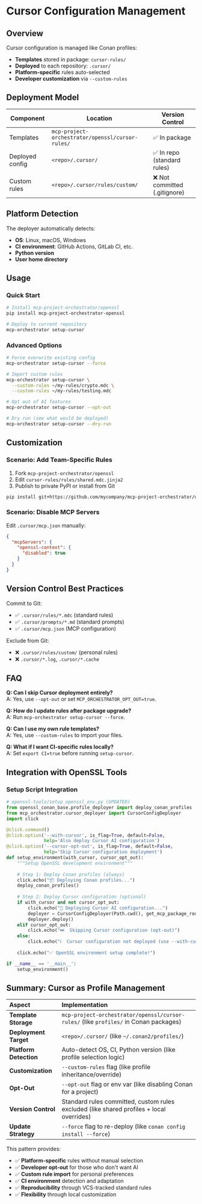 # Cursor Configuration Management

## Overview

Cursor configuration is managed like Conan profiles:
- **Templates** stored in package: `cursor-rules/`
- **Deployed** to each repository: `.cursor/`
- **Platform-specific** rules auto-selected
- **Developer customization** via `--custom-rules`

## Deployment Model

| Component | Location | Version Control |
|-----------|----------|-----------------|
| Templates | `mcp-project-orchestrator/openssl/cursor-rules/` | ✅ In package |
| Deployed config | `<repo>/.cursor/` | ✅ In repo (standard rules) |
| Custom rules | `<repo>/.cursor/rules/custom/` | ❌ Not committed (.gitignore) |

## Platform Detection

The deployer automatically detects:
- **OS**: Linux, macOS, Windows
- **CI environment**: GitHub Actions, GitLab CI, etc.
- **Python version**
- **User home directory**

## Usage

### Quick Start

```bash
# Install mcp-project-orchestrator/openssl
pip install mcp-project-orchestrator-openssl

# Deploy to current repository
mcp-orchestrator setup-cursor
```

### Advanced Options

```bash
# Force overwrite existing config
mcp-orchestrator setup-cursor --force

# Import custom rules
mcp-orchestrator setup-cursor \
  --custom-rules ~/my-rules/crypto.mdc \
  --custom-rules ~/my-rules/testing.mdc

# Opt out of AI features
mcp-orchestrator setup-cursor --opt-out

# Dry run (see what would be deployed)
mcp-orchestrator setup-cursor --dry-run
```

## Customization

### Scenario: Add Team-Specific Rules

1. Fork `mcp-project-orchestrator/openssl`
2. Edit `cursor-rules/rules/shared.mdc.jinja2`
3. Publish to private PyPI or install from Git

```bash
pip install git+https://github.com/mycompany/mcp-project-orchestrator/openssl.git@custom-rules
```

### Scenario: Disable MCP Servers

Edit `.cursor/mcp.json` manually:

```json
{
  "mcpServers": {
    "openssl-context": {
      "disabled": true
    }
  }
}
```

## Version Control Best Practices

Commit to Git:
- ✅ `.cursor/rules/*.mdc` (standard rules)
- ✅ `.cursor/prompts/*.md` (standard prompts)
- ✅ `.cursor/mcp.json` (MCP configuration)

Exclude from Git:
- ❌ `.cursor/rules/custom/` (personal rules)
- ❌ `.cursor/*.log`, `.cursor/*.cache`

## FAQ

**Q: Can I skip Cursor deployment entirely?**  
A: Yes, use `--opt-out` or set `MCP_ORCHESTRATOR_OPT_OUT=true`.

**Q: How do I update rules after package upgrade?**  
A: Run `mcp-orchestrator setup-cursor --force`.

**Q: Can I use my own rule templates?**  
A: Yes, use `--custom-rules` to import your files.

**Q: What if I want CI-specific rules locally?**  
A: Set `export CI=true` before running `setup-cursor`.

## Integration with OpenSSL Tools

### Setup Script Integration

```python
# openssl-tools/setup_openssl_env.py (UPDATED)
from openssl_conan_base.profile_deployer import deploy_conan_profiles
from mcp_orchestrator.cursor_deployer import CursorConfigDeployer
import click

@click.command()
@click.option('--with-cursor', is_flag=True, default=False,
              help='Also deploy Cursor AI configuration')
@click.option('--cursor-opt-out', is_flag=True, default=False,
              help='Skip Cursor configuration deployment')
def setup_environment(with_cursor, cursor_opt_out):
    """Setup OpenSSL development environment"""
    
    # Step 1: Deploy Conan profiles (always)
    click.echo("📦 Deploying Conan profiles...")
    deploy_conan_profiles()
    
    # Step 2: Deploy Cursor configuration (optional)
    if with_cursor and not cursor_opt_out:
        click.echo("🤖 Deploying Cursor AI configuration...")
        deployer = CursorConfigDeployer(Path.cwd(), get_mcp_package_root())
        deployer.deploy()
    elif cursor_opt_out:
        click.echo("⏭️  Skipping Cursor configuration (opt-out)")
    else:
        click.echo("ℹ️  Cursor configuration not deployed (use --with-cursor)")
    
    click.echo("✅ OpenSSL environment setup complete!")

if __name__ == '__main__':
    setup_environment()
```

## Summary: Cursor as Profile Management

| Aspect | Implementation |
| :-- | :-- |
| **Template Storage** | `mcp-project-orchestrator/openssl/cursor-rules/` (like `profiles/` in Conan packages) |
| **Deployment Target** | `<repo>/.cursor/` (like `~/.conan2/profiles/`) |
| **Platform Detection** | Auto-detect OS, CI, Python version (like profile selection logic) |
| **Customization** | `--custom-rules` flag (like profile inheritance/override) |
| **Opt-Out** | `--opt-out` flag or env var (like disabling Conan for a project) |
| **Version Control** | Standard rules committed, custom rules excluded (like shared profiles + local overrides) |
| **Update Strategy** | `--force` flag to re-deploy (like `conan config install --force`) |

This pattern provides:
- ✅ **Platform-specific** rules without manual selection
- ✅ **Developer opt-out** for those who don't want AI
- ✅ **Custom rule import** for personal preferences
- ✅ **CI environment** detection and adaptation
- ✅ **Reproducibility** through VCS-tracked standard rules
- ✅ **Flexibility** through local customization